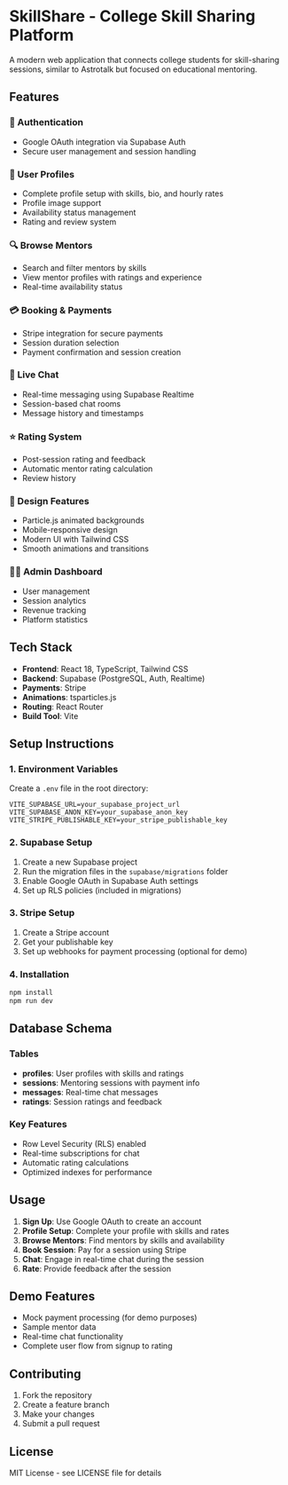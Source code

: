 # SkillShare - College Skill Sharing Platform

A modern web application that connects college students for skill-sharing sessions, similar to Astrotalk but focused on educational mentoring.

## Features

### 🔐 Authentication
- Google OAuth integration via Supabase Auth
- Secure user management and session handling

### 👤 User Profiles
- Complete profile setup with skills, bio, and hourly rates
- Profile image support
- Availability status management
- Rating and review system

### 🔍 Browse Mentors
- Search and filter mentors by skills
- View mentor profiles with ratings and experience
- Real-time availability status

### 💳 Booking & Payments
- Stripe integration for secure payments
- Session duration selection
- Payment confirmation and session creation

### 💬 Live Chat
- Real-time messaging using Supabase Realtime
- Session-based chat rooms
- Message history and timestamps

### ⭐ Rating System
- Post-session rating and feedback
- Automatic mentor rating calculation
- Review history

### 🎨 Design Features
- Particle.js animated backgrounds
- Mobile-responsive design
- Modern UI with Tailwind CSS
- Smooth animations and transitions

### 👨‍💼 Admin Dashboard
- User management
- Session analytics
- Revenue tracking
- Platform statistics

## Tech Stack

- **Frontend**: React 18, TypeScript, Tailwind CSS
- **Backend**: Supabase (PostgreSQL, Auth, Realtime)
- **Payments**: Stripe
- **Animations**: tsparticles.js
- **Routing**: React Router
- **Build Tool**: Vite

## Setup Instructions

### 1. Environment Variables

Create a `.env` file in the root directory:

```env
VITE_SUPABASE_URL=your_supabase_project_url
VITE_SUPABASE_ANON_KEY=your_supabase_anon_key
VITE_STRIPE_PUBLISHABLE_KEY=your_stripe_publishable_key
```

### 2. Supabase Setup

1. Create a new Supabase project
2. Run the migration files in the `supabase/migrations` folder
3. Enable Google OAuth in Supabase Auth settings
4. Set up RLS policies (included in migrations)

### 3. Stripe Setup

1. Create a Stripe account
2. Get your publishable key
3. Set up webhooks for payment processing (optional for demo)

### 4. Installation

```bash
npm install
npm run dev
```

## Database Schema

### Tables

- **profiles**: User profiles with skills and ratings
- **sessions**: Mentoring sessions with payment info
- **messages**: Real-time chat messages
- **ratings**: Session ratings and feedback

### Key Features

- Row Level Security (RLS) enabled
- Real-time subscriptions for chat
- Automatic rating calculations
- Optimized indexes for performance

## Usage

1. **Sign Up**: Use Google OAuth to create an account
2. **Profile Setup**: Complete your profile with skills and rates
3. **Browse Mentors**: Find mentors by skills and availability
4. **Book Session**: Pay for a session using Stripe
5. **Chat**: Engage in real-time chat during the session
6. **Rate**: Provide feedback after the session

## Demo Features

- Mock payment processing (for demo purposes)
- Sample mentor data
- Real-time chat functionality
- Complete user flow from signup to rating

## Contributing

1. Fork the repository
2. Create a feature branch
3. Make your changes
4. Submit a pull request

## License

MIT License - see LICENSE file for details